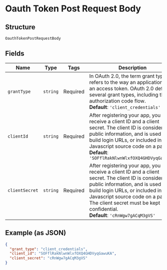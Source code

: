 
# Oauth Token Post Request Body

## Structure

`OauthTokenPostRequestBody`

## Fields

| Name | Type | Tags | Description | Getter | Setter |
|  --- | --- | --- | --- | --- | --- |
| `grantType` | `string` | Required | In OAuth 2.0, the term grant typee refers to the way an application gets an access token. OAuth 2.0 defines several grant types, including the authorization code flow.<br>**Default**: `'client_credentials'` | getGrantType(): string | setGrantType(string grantType): void |
| `clientId` | `string` | Required | After registering your app, you will receive a client ID and a client secret. The client ID is considered public information, and is used to build login URLs, or included in Javascript source code on a page.<br>**Default**: `'SOFflRakNlwnWlxfOXQ4GHDVyqGawuKA'` | getClientId(): string | setClientId(string clientId): void |
| `clientSecret` | `string` | Required | After registering your app, you will receive a client ID and a client secret. The client ID is considered public information, and is used to build login URLs, or included in Javascript source code on a page. The client secret must be kept confidential.<br>**Default**: `'cRnWgw7gACqM3gVS'` | getClientSecret(): string | setClientSecret(string clientSecret): void |

## Example (as JSON)

```json
{
  "grant_type": "client_credentials",
  "client_id": "SOFflRakNlwnWlxfOXQ4GHDVyqGawuKA",
  "client_secret": "cRnWgw7gACqM3gVS"
}
```

